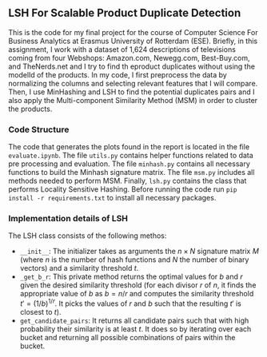 ## LSH For Scalable Product Duplicate Detection
This is the code for my final project for the course of Computer Science For Business Analytics at Erasmus University of Rotterdam (ESE). Briefly, in this assignment, I work with a dataset of 1,624 descriptions of televisions coming from four Webshops: Amazon.com, Newegg.com, Best-Buy.com, and TheNerds.net and I try to find th eproduct duplicates without using the modelId of the products. In my code, I first preprocess the data by normalizing the columns and selecting relevant features that I will compare. Then, I use MinHashing and LSH to find the potential duplicates pairs and I also apply the Multi-component Similarity Method (MSM) in order to cluster the products.

### Code Structure
The code that generates the plots found in the report is located in the file `evaluate.ipynb`. The file `utils.py` contains helper functions related to data pre processing and evaluation. The file `minhash.py` contains all necessary functions to build the Minhash signature matrix. The file `msm.py` includes all methods needed to perform MSM. Finally, `lsh.py` contains the class that performs Locality Sensitive Hashing. Before running the code run `pip install -r requirements.txt` to install all necessary packages.

### Implementation details of LSH 
The LSH class consists of the following methos:
*  `__init__`: The initializer takes as arguments the $n \times N$ signature matrix $M$ (where $n$ is the number of hash functions and $N$ the number of binary vectors) and a similarity threshold $t$.
* `_get_b_r`: This private method returns the optimal values for $b$ and $r$ given the desired similarity threshold (for each divisor $r$ of $n$, it finds the appropriate value of $b$ as $b = n / r$ and computes the similarity threshold $t' = (1/b)^{1/r}$. It picks the values of $r$ and $b$ such that the resulting $t'$ is closest to $t$).
* `get_candidate_pairs`: It returns all candidate pairs such that with high probability their similarity is at least $t$. It does so by iterating over each bucket and returning all possible combinations of pairs within the bucket.